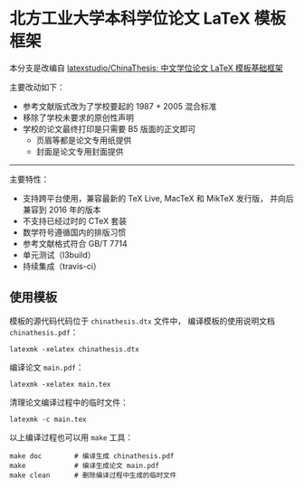 # 北方工业大学本科学位论文 LaTeX 模板框架

本分支是改编自 [latexstudio/ChinaThesis: 中文学位论文 LaTeX 模板基础框架](https://github.com/latexstudio/ChinaThesis)

主要改动如下：

- 参考文献版式改为了学校要起的 1987 + 2005 混合标准
- 移除了学校未要求的原创性声明
- 学校的论文最终打印是只需要 B5 版面的正文即可
  - 页眉等都是论文专用纸提供
  - 封面是论文专用封面提供

******

主要特性：
- 支持跨平台使用，兼容最新的 TeX Live, MacTeX 和 MikTeX 发行版，
  并向后兼容到 2016 年的版本
- 不支持已经过时的 CTeX 套装
- 数学符号遵循国内的排版习惯
- 参考文献格式符合 GB/T 7714
- 单元测试（l3build）
- 持续集成（travis-ci）



## 使用模板

模板的源代码代码位于 `chinathesis.dtx` 文件中，
编译模板的使用说明文档 `chinathesis.pdf`：
```
latexmk -xelatex chinathesis.dtx
```

编译论文 `main.pdf`：
```
latexmk -xelatex main.tex
```

清理论文编译过程中的临时文件：
```
latexmk -c main.tex
```

以上编译过程也可以用 `make` 工具：
```
make doc        # 编译生成 chinathesis.pdf
make            # 编译生成论文 main.pdf
make clean      # 删除编译过程中生成的临时文件
```
